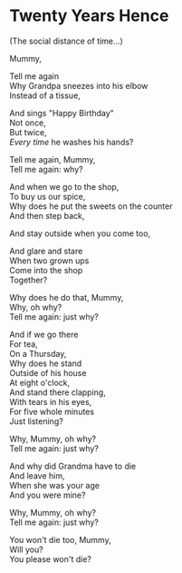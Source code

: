 # Twenty Years Hence
  
(The social distance of time...)

Mummy,  
  
Tell me again  
Why Grandpa sneezes into his elbow  
Instead of a tissue,  
  
And sings "Happy Birthday"  
Not once,  
But twice,  
*Every time* he washes his hands?  
  
Tell me again, Mummy,  
Tell me again: why?  
  
And when we go to the shop,  
To buy us our spice,  
Why does he put the sweets on the counter  
And then step back,  
  
And stay outside when you come too,  
  
And glare and stare  
When two grown ups  
Come into the shop  
Together?  
  
Why does he do that, Mummy,  
Why, oh why?  
Tell me again: just why?  
  
And if we go there  
For tea,  
On a Thursday,  
Why does he stand  
Outside of his house  
At eight o'clock,  
And stand there clapping,  
With tears in his eyes,  
For five whole minutes  
Just listening?  
  
Why, Mummy, oh why?  
Tell me again: just why?  
  
And why did Grandma have to die  
And leave him,  
When she was your age  
And you were mine?  
  
Why, Mummy, oh why?  
Tell me again: just why?  
  
You won't die too, Mummy,  
Will you?  
You please won't die?  
